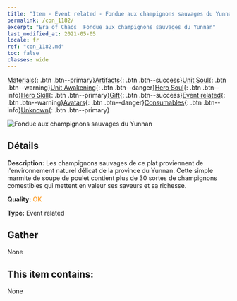 ```yaml
---
title: "Item - Event related - Fondue aux champignons sauvages du Yunnan"
permalink: /con_1182/
excerpt: "Era of Chaos  Fondue aux champignons sauvages du Yunnan"
last_modified_at: 2021-05-05
locale: fr
ref: "con_1182.md"
toc: false
classes: wide
---
```

 [Materials](/ItemsFR/){: .btn .btn--primary}[Artifacts](/ItemsFR/Artifacts/){: .btn .btn--success}[Unit Soul](/ItemsFR/UnitSoul/){: .btn .btn--warning}[Unit Awakening](/ItemsFR/UnitAwakening/){: .btn .btn--danger}[Hero Soul](/ItemsFR/HeroSoul/){: .btn .btn--info}[Hero Skill](/ItemsFR/HeroSkill/){: .btn .btn--primary}[Gift](/ItemsFR/Gift/){: .btn .btn--success}[Event related](/ItemsFR/Events/){: .btn .btn--warning}[Avatars](/ItemsFR/Avatars/){: .btn .btn--danger}[Consumables](/ItemsFR/Consumables/){: .btn .btn--info}[Unknown](/ItemsFR/Unknown/){: .btn .btn--primary}

 ![Fondue aux champignons sauvages du Yunnan](/images/t/i_81512221.png)

## Détails
 **Description:** Les champignons sauvages de ce plat proviennent de l'environnement naturel délicat de la province du Yunnan. Cette simple marmite de soupe de poulet contient plus de 30 sortes de champignons comestibles qui mettent en valeur ses saveurs et sa richesse.

 **Quality:** <span style="color: #FF8C00">OK</span>

 **Type:** Event related

## Gather

  None

## This item contains:

  None


